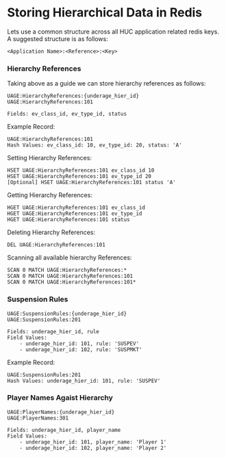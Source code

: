 # Storing Hierarchical Data in Redis

Lets use a common structure across all HUC application related redis keys. A suggested structure is as follows:

    <Application Name>:<Reference>:<Key>

### Hierarchy References
Taking above as a guide we can store hierarchy references as follows:

    UAGE:HierarchyReferences:{underage_hier_id}
    UAGE:HierarchyReferences:101

    Fields: ev_class_id, ev_type_id, status 

Example Record:

    UAGE:HierarchyReferences:101 
    Hash Values: ev_class_id: 10, ev_type_id: 20, status: 'A'

Setting Hierarchy References:

    HSET UAGE:HierarchyReferences:101 ev_class_id 10
    HSET UAGE:HierarchyReferences:101 ev_type_id 20
    [Optional] HSET UAGE:HierarchyReferences:101 status 'A' 

Getting Hierarchy References:

    HGET UAGE:HierarchyReferences:101 ev_class_id
    HGET UAGE:HierarchyReferences:101 ev_type_id
    HGET UAGE:HierarchyReferences:101 status

Deleting Hierarchy References:

    DEL UAGE:HierarchyReferences:101

Scanning all available hierarchy References:

    SCAN 0 MATCH UAGE:HierarchyReferences:*
    SCAN 0 MATCH UAGE:HierarchyReferences:101
    SCAN 0 MATCH UAGE:HierarchyReferences:101*

### Suspension Rules 

    UAGE:SuspensionRules:{underage_hier_id}
    UAGE:SuspensionRules:201

    Fields: underage_hier_id, rule
    Field Values: 
        - underage_hier_id: 101, rule: 'SUSPEV'
        - underage_hier_id: 102, rule: 'SUSPMKT'

Example Record:

    UAGE:SuspensionRules:201
    Hash Values: underage_hier_id: 101, rule: 'SUSPEV'

### Player Names Agaist Hierarchy

    UAGE:PlayerNames:{underage_hier_id}
    UAGE:PlayerNames:301

    Fields: underage_hier_id, player_name
    Field Values: 
        - underage_hier_id: 101, player_name: 'Player 1'
        - underage_hier_id: 102, player_name: 'Player 2'
        
